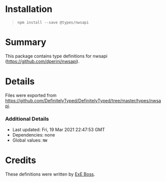 # Installation
> `npm install --save @types/nwsapi`

# Summary
This package contains type definitions for nwsapi (https://github.com/dperini/nwsapi).

# Details
Files were exported from https://github.com/DefinitelyTyped/DefinitelyTyped/tree/master/types/nwsapi.

### Additional Details
 * Last updated: Fri, 19 Mar 2021 22:47:53 GMT
 * Dependencies: none
 * Global values: `NW`

# Credits
These definitions were written by [ExE Boss](https://github.com/ExE-Boss).
